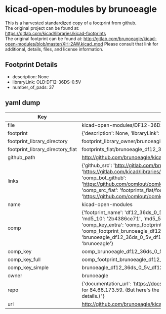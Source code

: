 # kicad-open-modules by brunoeagle  
This is a harvested standardized copy of a footprint from github.  
The original project can be found at:  
https://gitlab.com/kicad/libraries/kicad-footprints  
The original footprint can be found at:
http://gitlab.com/brunoeagle/kicad-open-modules/blob/master/XH-2AW.kicad_mod
Please consult that link for additional, details, files, and license information.  
## Footprint Details
* description: None  
* libraryLink: OLD:DF12-36DS-0.5V  
* number_of_pads: 37  
## yaml dump  
| Key | Value |  
| --- | --- |  
| file | kicad-open-modules/DF12-36DS-0.5V.kicad_mod |  
| footprint | {'description': None, 'libraryLink': 'OLD:DF12-36DS-0.5V', 'number_of_pads': 37} |  
| footprint_library_directory | footprint_library_owner/brunoeagle_kicad-open-modules |  
| footprint_library_directory_flat | footprints_flat/brunoeagle_df12_36ds_0_5v_df12_36ds_0_5v/working |  
| github_path | http://github.com/brunoeagle/kicad-open-modules/blob/master/DF12-36DS-0.5V.kicad_mod |  
| links | {'github_src': 'http://gitlab.com/brunoeagle/kicad-open-modules/blob/master/XH-2AW.kicad_mod', 'github_src_repo': 'https://gitlab.com/kicad/libraries/kicad-footprints', 'oomp_bot': 'footprints/brunoeagle_df12_36ds_0_5v_df12_36ds_0_5v/working', 'oomp_bot_github': 'https://github.com/oomlout/oomlout_oomp_footprint_bot/tree/main/footprints/brunoeagle_df12_36ds_0_5v_df12_36ds_0_5v/working', 'oomp_src_flat': 'footprints_flat/footprints_flat/brunoeagle_df12_36ds_0_5v_df12_36ds_0_5v/working', 'oomp_src_flat_github': 'https://github.com/oomlout/oomlout_oomp_footprint_src/tree/main/footprints_flat/brunoeagle_df12_36ds_0_5v_df12_36ds_0_5v/working'} |  
| name | kicad-open-modules |  
| oomp | {'footprint_name': 'df12_36ds_0_5v', 'library_name': 'df12_36ds_0_5v_kicad_mod', 'md5': '2b4386ce71ceff304cfa57c9bfb8a077', 'md5_10': '2b4386ce71', 'md5_5': '2b438', 'md5_6': '2b4386', 'oomp_key': 'oomp_brunoeagle_df12_36ds_0_5v_df12_36ds_0_5v', 'oomp_key_extra': 'oomp_footprint_brunoeagle_df12_36ds_0_5v_df12_36ds_0_5v', 'oomp_key_full': 'oomp_footprint_brunoeagle_df12_36ds_0_5v_df12_36ds_0_5v_2b4386', 'oomp_key_simple': 'brunoeagle_df12_36ds_0_5v_df12_36ds_0_5v', 'original_filename': 'kicad-open-modules/DF12-36DS-0.5V.kicad_mod', 'owner_name': 'brunoeagle'} |  
| oomp_key | oomp_brunoeagle_df12_36ds_0_5v_df12_36ds_0_5v |  
| oomp_key_full | oomp_footprint_brunoeagle_df12_36ds_0_5v_df12_36ds_0_5v |  
| oomp_key_simple | brunoeagle_df12_36ds_0_5v_df12_36ds_0_5v |  
| owner | brunoeagle |  
| repo | {'documentation_url': 'https://docs.github.com/rest/overview/resources-in-the-rest-api#rate-limiting', 'message': "API rate limit exceeded for 84.66.173.59. (But here's the good news: Authenticated requests get a higher rate limit. Check out the documentation for more details.)"} |  
| url | http://github.com/brunoeagle/kicad-open-modules |  

